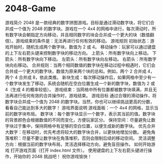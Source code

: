 # 2048-Game
游戏简介
2048 是一款经典的数字拼图游戏。目标是通过滑动数字块，将它们合并成一个值为 2048 的数字块。游戏在一个 4x4 的网格中进行，每次滑动时，所有数字块会朝指定方向移动，并且相同数字的块会合并成一个更大的块（数值翻倍）。游戏结束的条件是：无法再进行任何有效的移动。
游戏规则
初始状态：游戏开始时，随机生成两个数字块，数值为 2 或 4。
移动操作：玩家可以通过键盘的上下左右箭头键来控制数字块的移动方向。
上箭头：所有数字块向上移动。
下箭头：所有数字块向下移动。
左箭头：所有数字块向左移动。
右箭头：所有数字块向右移动。
合并规则：当两个相同数值的数字块在移动过程中相遇时，它们会合并成一个更大的数字块，数值为原来两个块的总和。例如，两个 2 合并成 4，两个 4 合并成 8，依此类推。
新块生成：每次移动操作后，如果网格中至少有一个数字块发生了移动，系统会随机在空白位置生成一个新的数字块，数值为 2 或 4（生成 4 的概率较低）。
游戏结束：当网格中所有位置都被数字块填满，并且无法再进行任何有效的合并操作时，游戏结束。
游戏目标
通过合理的滑动操作，将数字块合并成一个值为 2048 的数字块。当然，你也可以继续挑战更高的分数，看看自己能达到多大的数字！
游戏界面说明
游戏面板：一个 4x4 的网格，显示当前的数字块布局。
数字块：每个数字块显示一个数字，表示其当前的值。数字块的背景颜色会根据数值的不同而变化，方便玩家区分。
保持空间：尽量避免让数字块过于集中，保持网格中有足够的空白位置，以便生成新的数字块。
优先合并大数字：在移动时，优先考虑将较大的数字块合并，以更快地增加分数。
避免角落堆积：尽量不要让数字块在角落堆积，否则会限制后续的移动空间。
灵活调整方向：根据当前的数字块布局，灵活选择移动方向，避免盲目操作。
如何开始游戏
打开游戏页面（打开 index.html 文件）。
使用键盘的上下左右箭头键进行操作，开始你的 2048 挑战吧！
祝你游戏愉快！
